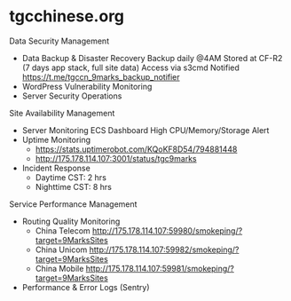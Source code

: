 # tgcchinese.org

Data Security Management
- Data Backup & Disaster Recovery
Backup daily @4AM 
Stored at CF-R2 (7 days app stack, full site data)
Access via s3cmd
Notified https://t.me/tgccn_9marks_backup_notifier
- WordPress Vulnerability Monitoring
- Server Security Operations

Site Availability Management
- Server Monitoring
ECS Dashboard
High CPU/Memory/Storage Alert
- Uptime Monitoring
  - https://stats.uptimerobot.com/KQoKF8D54/794881448
  - http://175.178.114.107:3001/status/tgc9marks
- Incident Response
  - Daytime CST: 2 hrs
  - Nighttime CST: 8 hrs

Service Performance Management
- Routing Quality Monitoring
  - China Telecom http://175.178.114.107:59980/smokeping/?target=9MarksSites
  - China Unicom http://175.178.114.107:59982/smokeping/?target=9MarksSites
  - China Mobile http://175.178.114.107:59981/smokeping/?target=9MarksSites
- Performance & Error Logs
(Sentry)
